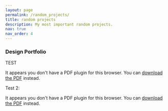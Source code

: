 ```yaml
---
layout: page
permalink: /random_projects/
title: random projects
description: My most important random projects.
nav: true
nav_order: 4
---
```


### Design Portfolio

TEST

<object data="/assets/pdf/notion_portfolio.pdf" type="application/pdf" width="100%" height="600px">
    <p>It appears you don't have a PDF plugin for this browser. You can <a href="/assets/pdf/notion_portfolio.pdf">download the PDF</a> instead.</p>
</object>

Test 2:

<object data="/assets/pdf/cv_branas_06_24.pdf" type="application/pdf" width="100%" height="600px">
    <p>It appears you don't have a PDF plugin for this browser. You can <a href="/assets/pdf/cv_branas_06_24.pdf">download the PDF</a> instead.</p>
</object>
